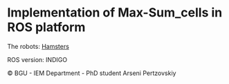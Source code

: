 # Implementation of Max-Sum_cells in ROS platform

The robots: [Hamsters](https://wiki.cogni.io/Category:Hamster)

ROS version: INDIGO

:copyright: BGU - IEM Department - PhD student Arseni Pertzovskiy

